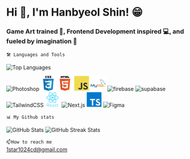 
# Hi 👋, I'm Hanbyeol Shin! 😁

### Game Art trained 🎨, Frontend Development inspired 💻, and fueled by imagination 🚀

`🛠 Languages and Tools`

  <img src="https://github-readme-stats.vercel.app/api/top-langs?username=star1024cd&show_icons=true&locale=en&layout=compact" alt="Top Languages" />

<p align="left">
  <img src="https://cdn.worldvectorlogo.com/logos/adobe-photoshop-2.svg" alt="Photoshop" width="40" height="40"/>
  <img src="https://raw.githubusercontent.com/devicons/devicon/master/icons/css3/css3-original-wordmark.svg" alt="CSS3" width="40" height="40"/> 
  <img src="https://raw.githubusercontent.com/devicons/devicon/master/icons/html5/html5-original-wordmark.svg" alt="HTML5" width="40" height="40"/>
  <img src="https://raw.githubusercontent.com/devicons/devicon/master/icons/javascript/javascript-original.svg" alt="JavaScript" width="40" height="40"/>
  <img src="https://raw.githubusercontent.com/devicons/devicon/master/icons/mysql/mysql-original-wordmark.svg" alt="MySQL" width="40" height="40"/>   
  <img src="https://www.vectorlogo.zone/logos/firebase/firebase-icon.svg" alt="firebase" width="40" height="40"/>
  <img src="https://www.vectorlogo.zone/logos/supabase/supabase-icon.svg" alt="supabase" width="40" height="40"/>
  <img src="https://www.vectorlogo.zone/logos/tailwindcss/tailwindcss-icon.svg" alt="TailwindCSS" width="40" height="40"/>
  <img src="https://raw.githubusercontent.com/devicons/devicon/master/icons/react/react-original-wordmark.svg" alt="React" width="40" height="40"/>
  <img src="https://cdn.worldvectorlogo.com/logos/nextjs-2.svg" alt="Next.js" width="40" height="40"/>
  <img src="https://raw.githubusercontent.com/devicons/devicon/master/icons/typescript/typescript-original.svg" alt="TypeScript" width="40" height="40"/>
  <img src="https://www.vectorlogo.zone/logos/figma/figma-icon.svg" alt="Figma" width="40" height="40"/>

</p>


`📊 My Github stats`
<div align="left">
  <img src="https://github-readme-stats.vercel.app/api?username=star1024cd&show_icons=true&locale=en" alt="GitHub Stats" />
  <img src="https://github-readme-streak-stats.herokuapp.com/?user=star1024cd&" alt="GitHub Streak Stats" />
</div>

`📫How to reach me` 
<br> 1star1024cd@gmail.com
